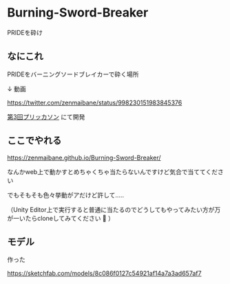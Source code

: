 # Burning-Sword-Breaker
PRIDEを砕け

## なにこれ
PRIDEをバーニングソードブレイカーで砕く場所

↓ 動画

https://twitter.com/zenmaibane/status/998230151983845376

[第3回プリッカソン](https://prickathon.connpass.com/event/84874/) にて開発

## ここでやれる
https://zenmaibane.github.io/Burning-Sword-Breaker/

なんかweb上で動かすとめちゃくちゃ当たらないんですけど気合で当ててください

でもそもそも色々挙動がアだけど許して.....

（Unity Editor上で実行すると普通に当たるのでどうしてもやってみたい方が万が一いたらcloneしてみてください :pray: ）

## モデル
作った

https://sketchfab.com/models/8c086f0127c54921af14a7a3ad657af7
